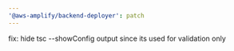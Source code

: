 ```yaml
---
'@aws-amplify/backend-deployer': patch
---
```


fix: hide tsc --showConfig output since its used for validation only
